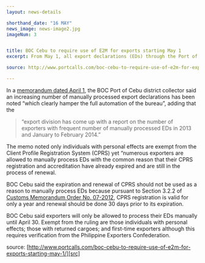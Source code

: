 ```yaml
---
layout: news-details

shorthand_date: "16 MAY"
news_image: news-image2.jpg
imageNum: 3


title: BOC Cebu to require use of E2M for exports starting May 1
excerpt: From May 1, all export declarations (EDs) through the Port of Cebu will have to be lodged using the [hilippine Bureau of Customs (BOC) electronic-to-mobile (e2m) system.

source: http://www.portcalls.com/boc-cebu-to-require-use-of-e2m-for-exports-starting-may-1/

---
```


In a [memorandum dated April 1][memo], the BOC Port of Cebu district collector said an increasing number of manually processed export declarations has been noted “which clearly hamper the full automation of the bureau”, adding that the 

>“export division has come up with a report on the number of exporters with frequent number of manually processed EDs in 2013 and January to February 2014.”

The memo noted only individuals with personal effects are exempt from the Client Profile Registration System (CPRS) yet “numerous exporters are allowed to manually process EDs with the common reason that their CPRS registration and accreditation have already expired and are still in the process of renewal.

BOC Cebu said the expiration and renewal of CPRS should not be used as a reason to manually process EDs because pursuant to Section 3.2.2 of [Customs Memorandum Order No. 07-2012][cmo], CPRS registration is valid for only a year and renewal should be done 30 days prior to its expiration.

BOC Cebu said exporters will only be allowed to process their EDs manually until April 30. Exempt from the ruling are those individuals with personal effects; those with returned cargoes; and first-time exporters although this requires verification from the Philippine Exporters Confederation.

source: [http://www.portcalls.com/boc-cebu-to-require-use-of-e2m-for-exports-starting-may-1/][src]

[src]: http://www.portcalls.com/boc-cebu-to-require-use-of-e2m-for-exports-starting-may-1/
[memo]: http://www.scribd.com/doc/217902886/BOC-Cebu-memo-on-mandatory-lodgement-of-electronic-declarations-through-e2m
[boc]: customs.gov.ph
[cmo]: http://customs.gov.ph/wp-content/uploads/2014/03/CMO-7-2012.pdf
